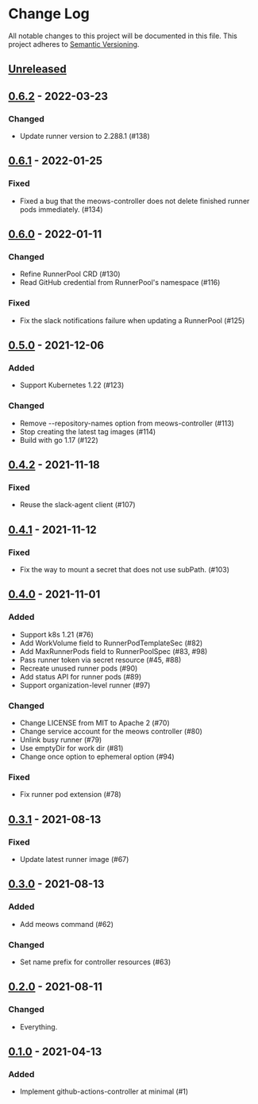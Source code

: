 # Change Log

All notable changes to this project will be documented in this file.
This project adheres to [Semantic Versioning](http://semver.org/).

## [Unreleased]

## [0.6.2] - 2022-03-23

### Changed

- Update runner version to 2.288.1 (#138)

## [0.6.1] - 2022-01-25

### Fixed

- Fixed a bug that the meows-controller does not delete finished runner pods immediately. (#134)

## [0.6.0] - 2022-01-11

### Changed

- Refine RunnerPool CRD (#130)
- Read GitHub credential from RunnerPool's namespace (#116)

### Fixed

- Fix the slack notifications failure when updating a RunnerPool (#125)

## [0.5.0] - 2021-12-06

### Added

- Support Kubernetes 1.22 (#123)

### Changed

- Remove --repository-names option from meows-controller (#113)
- Stop creating the latest tag images (#114)
- Build with go 1.17 (#122)

## [0.4.2] - 2021-11-18

### Fixed

- Reuse the slack-agent client (#107)

## [0.4.1] - 2021-11-12

### Fixed

- Fix the way to mount a secret that does not use subPath. (#103)

## [0.4.0] - 2021-11-01

### Added

- Support k8s 1.21 (#76)
- Add WorkVolume field to RunnerPodTemplateSec (#82)
- Add MaxRunnerPods field to RunnerPoolSpec (#83, #98)
- Pass runner token via secret resource (#45, #88)
- Recreate unused runner pods (#90)
- Add status API for runner pods (#89)
- Support organization-level runner (#97)

### Changed

- Change LICENSE from MIT to Apache 2 (#70)
- Change service account for the meows controller (#80)
- Unlink busy runner (#79)
- Use emptyDir for work dir (#81)
- Change once option to ephemeral option (#94)

### Fixed

- Fix runner pod extension (#78)

## [0.3.1] - 2021-08-13

### Fixed

- Update latest runner image (#67)

## [0.3.0] - 2021-08-13

### Added

- Add meows command (#62)

### Changed

- Set name prefix for controller resources (#63)

## [0.2.0] - 2021-08-11

### Changed

- Everything.

## [0.1.0] - 2021-04-13

### Added

- Implement github-actions-controller at minimal (#1)

[Unreleased]: https://github.com/cybozu-go/meows/compare/v0.6.2...HEAD
[0.6.2]: https://github.com/cybozu-go/meows/compare/v0.6.1...v0.6.2
[0.6.1]: https://github.com/cybozu-go/meows/compare/v0.6.0...v0.6.1
[0.6.0]: https://github.com/cybozu-go/meows/compare/v0.5.0...v0.6.0
[0.5.0]: https://github.com/cybozu-go/meows/compare/v0.4.2...v0.5.0
[0.4.2]: https://github.com/cybozu-go/meows/compare/v0.4.1...v0.4.2
[0.4.1]: https://github.com/cybozu-go/meows/compare/v0.4.0...v0.4.1
[0.4.0]: https://github.com/cybozu-go/meows/compare/v0.3.1...v0.4.0
[0.3.1]: https://github.com/cybozu-go/meows/compare/v0.3.0...v0.3.1
[0.3.0]: https://github.com/cybozu-go/meows/compare/v0.2.0...v0.3.0
[0.2.0]: https://github.com/cybozu-go/meows/compare/v0.1.0...v0.2.0
[0.1.0]: https://github.com/cybozu-go/meows/compare/0a217cb1de9225c7eba5469ae8b286548a854333...v0.1.0
